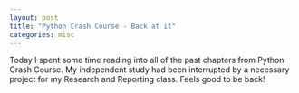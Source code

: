 ```yaml
---
layout: post
title: "Python Crash Course - Back at it"
categories: misc
---
```


Today I spent some time reading into all of the past chapters from Python Crash Course. My independent study had been interrupted by a necessary project for my Research and Reporting class. Feels good to be back!
